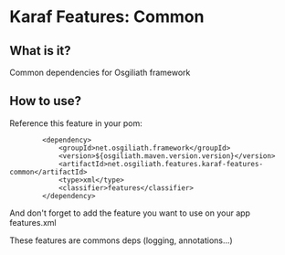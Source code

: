# Karaf Features: Common


## What is it?

Common dependencies for Osgiliath framework

## How to use?

Reference this feature in your pom:
```
        <dependency>
			<groupId>net.osgiliath.framework</groupId>
			<version>${osgiliath.maven.version.version}</version>
			<artifactId>net.osgiliath.features.karaf-features-common</artifactId>
			<type>xml</type>
			<classifier>features</classifier>
		</dependency>
```
And don't forget to add the feature you want to use on your app features.xml

These features are commons deps (logging, annotations...)

